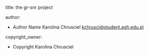 title: the gr-snr project

author:
  - Author Name Karolina Chrusciel <kchrusci@student.agh.edu.pl>

copyright_owner:
  - Copyright Karolina Chrusciel
